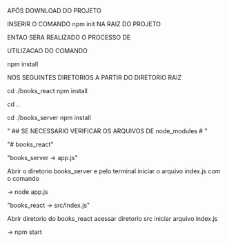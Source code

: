 APÓS DOWNLOAD DO PROJETO


INSERIR O COMANDO 
npm init 
NA RAIZ DO PROJETO

ENTAO SERA REALIZADO O PROCESSO DE

UTILIZACAO DO COMANDO 

npm install

NOS SEGUINTES DIRETORIOS A PARTIR DO DIRETORIO RAIZ


cd ./books_react
npm install

cd ..

cd ./books_server
npm install



" ## SE NECESSARIO VERIFICAR OS ARQUIVOS DE node_modules # "


"# books_react" 

"books_server -> app.js"

Abrir o diretorio books_server e pelo terminal iniciar o arquivo index.js 
com o comando

-> node app.js

"books_react -> src/index.js"

Abrir diretorio do books_react 
acessar diretorio src 
iniciar arquivo index.js

-> npm start
